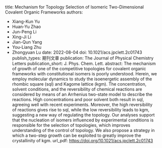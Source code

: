 title: Mechanism for Topology Selection of Isomeric Two-Dimensional Covalent Organic Frameworks
authors:
- Xiang-Kun Yu
- Huan-Yu Zhao
- Jun-Peng Li
- Xing-Ji Li
- Jian-Qun Yang
- You-Liang Zhu
- Zhongyuan Lu
date: 2022-08-04
doi: 10.1021/acs.jpclett.2c01743
publish_types: 期刊文章
publication: The Journal of Physical Chemistry Letters
publication_short: J. Phys. Chem. Lett.
abstract: The mechanism of growth of one of the competitive topologies  for covalent organic frameworks with constitutional isomers is poorly  understood. Herein, we employ molecular dynamics to study the  isoenergetic assembly of the rhombic square (sql) and Kagome lattice  (kgm). The concentration, solvent conditions, and the reversibility of  chemical reactions are considered by means of an Arrhenius two-state  model to describe the reactions. High concentrations and poor solvent  both result in sql, agreeing well with recent experiments. Moreover, the  high reversibility of reactions gives rise to sql, while the low  reversibility leads to kgm, suggesting a new way of regulating the  topology. Our analyses support that the nucleation of isomers influenced  by experimental conditions is responsible for the selection of  topologies, which improves understanding of the control of topology. We  also propose a strategy in which a two-step growth can be exploited to  greatly improve the crystallinity of kgm.
url_pdf: https://doi.org/10.1021/acs.jpclett.2c01743
